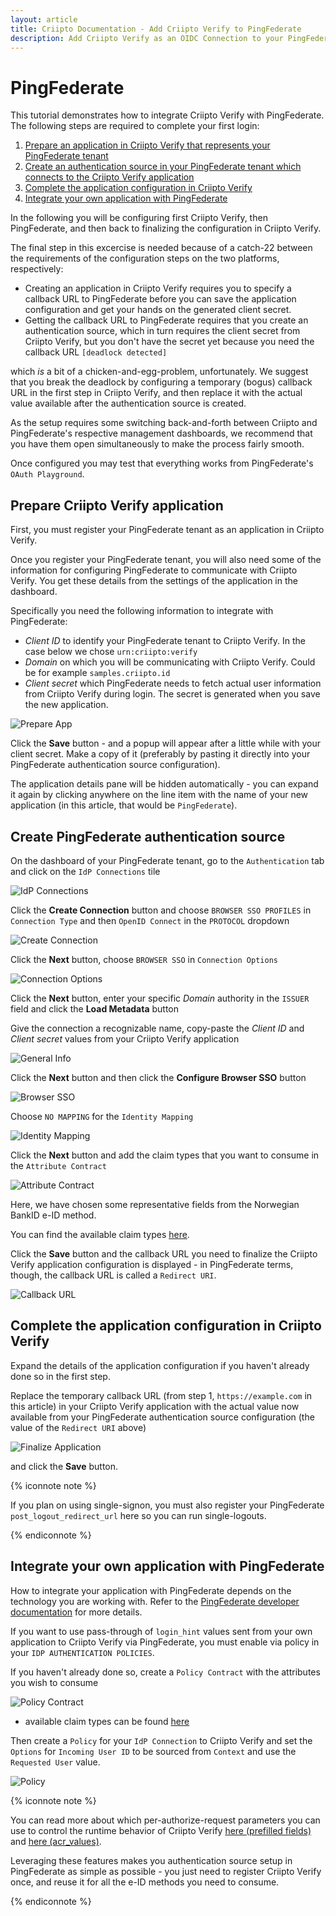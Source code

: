 ```yaml
---
layout: article
title: Criipto Documentation - Add Criipto Verify to PingFederate
description: Add Criipto Verify as an OIDC Connection to your PingFederate tenant
---
```


# PingFederate

This tutorial demonstrates how to integrate Criipto Verify with PingFederate. The following steps are required to complete your first login:

1. [Prepare an application in Criipto Verify that represents your PingFederate tenant](#prepare-verify-app-config)
2. [Create an authentication source in your PingFederate tenant which connects to the Criipto Verify application](#create-auth-source)
3. [Complete the application configuration in Criipto Verify](#complete-verify-app-config)
4. [Integrate your own application with PingFederate](#integrate)

In the following you will be configuring first Criipto Verify, then PingFederate, and then back to finalizing the configuration in Criipto Verify.

The final step in this excercise is needed because of a catch-22 between the requirements of the configuration steps on the two platforms, respectively:
 - Creating an application in Criipto Verify requires you to specify a callback URL to PingFederate before you can save the application configuration and get your hands on the generated client secret.
 - Getting the callback URL to PingFederate requires that you create an authentication source, which in turn requires the client secret from Criipto Verify, but you don't have the secret yet because you need the callback URL `[deadlock detected]`

which _is_ a bit of a chicken-and-egg-problem, unfortunately. We suggest that you break the deadlock by configuring a temporary (bogus) callback URL in the first step in Criipto Verify, and then replace it with the actual value available after the authentication source is created.

As the setup requires some switching back-and-forth between Criipto and PingFederate's respective management dashboards, we recommend that you have them open simultaneously to make the process fairly smooth.

Once configured you may test that everything works from PingFederate's `OAuth Playground`.

<a name="prepare-verify-app-config"></a>

## Prepare Criipto Verify application

First, you must register your PingFederate tenant as an application in Criipto Verify.

Once you register your PingFederate tenant, you will also need some of the information for configuring PingFederate to communicate with Criipto Verify. You get these details from the settings of the application in the dashboard.

Specifically you need the following information to integrate with PingFederate:

- _Client ID_ to identify your PingFederate tenant to Criipto Verify. In the case below we chose `urn:criipto:verify`
- _Domain_ on which you will be communicating with Criipto Verify. Could be for example `samples.criipto.id`
- _Client secret_ which PingFederate needs to fetch actual user information from Criipto Verify during login.
The secret is generated when you save the new application.

![Prepare App](/images/pingfederate-prepare-application.png)

Click the **Save** button - and a popup will appear after a little while with your client secret.
Make a copy of it (preferably by pasting it directly into your PingFederate authentication source configuration).

The application details pane will be hidden automatically - you can expand it again by clicking anywhere on the line item with the name of your new application (in this article, that would be `PingFederate`).

<a name="create-auth-source"></a>

## Create PingFederate authentication source

On the dashboard of your PingFederate tenant, go to the `Authentication` tab and click on the `IdP Connections` tile

![IdP Connections](/images/pingfederate-idpconnections.png)

Click the **Create Connection** button and choose `BROWSER SSO PROFILES` in `Connection Type` and then `OpenID Connect` in the `PROTOCOL` dropdown

![Create Connection](/images/pingfederate-connection-type.png)

Click the **Next** button, choose `BROWSER SSO` in `Connection Options`

![Connection Options](/images/pingfederate-connection-options.png)

Click the **Next** button, enter your specific _Domain_ authority in the `ISSUER` field and click the **Load Metadata** button

Give the connection a recognizable name, copy-paste the _Client ID_ and _Client secret_ values from your Criipto Verify application

![General Info](/images/pingfederate-connection-general.png)

Click the **Next** button and then click the **Configure Browser SSO** button

![Browser SSO](/images/pingfederate-connection-browser-sso.png)

Choose `NO MAPPING` for the `Identity Mapping`

![Identity Mapping](/images/pingfederate-connection-identity-mapping.png)

Click the **Next** button and add the claim types that you want to consume in the `Attribute Contract`

![Attribute Contract](/images/pingfederate-connection-attribute-contract.png)

Here, we have chosen some representative fields from the Norwegian BankID e-ID method. 

You can find the available claim types [here](/getting-started/token-contents).

Click the **Save** button and the callback URL you need to finalize the Criipto Verify application configuration is displayed - in PingFederate terms, though, the callback URL is called a `Redirect URI`.

![Callback URL](/images/pingfederate-connection-callback-url.png)

<a name="complete-verify-app-config"></a>

## Complete the application configuration in Criipto Verify

Expand the details of the application configuration if you haven't already done so in the first step.

Replace the temporary callback URL (from step 1, `https://example.com` in this article) in your Criipto Verify application with the actual value now available from your PingFederate authentication source configuration (the value of the `Redirect URI` above)

![Finalize Application](/images/pingfederate-finalize-application-config.png)

and click the **Save** button.

{% iconnote note %}

If you plan on using single-signon, you must also register your PingFederate `post_logout_redirect_url` here so you can run single-logouts.

{% endiconnote %}

<a name="integrate"></a>

## Integrate your own application with PingFederate

How to integrate your application with PingFederate depends on the technology you are working with. Refer to the [PingFederate developer documentation](https://developer.pingidentity.com/en/cloud-software/pingfederate.html) for more details.

If you want to use pass-through of `login_hint` values sent from your own application to Criipto Verify via PingFederate, you must enable via policy in your `IDP AUTHENTICATION POLICIES`. 

If you haven't already done so, create a `Policy Contract` with the attributes you wish to consume

![Policy Contract](/images/pingfederate-policy-contract.png)

- available claim types can be found [here](/getting-started/token-contents)

Then create a `Policy` for your `IdP Connection` to Criipto Verify and set the `Options` for `Incoming User ID` to be sourced from `Context` and use the `Requested User` value.

![Policy](/images/pingfederate-relay-login_hint.png)

{% iconnote note %}

You can read more about which per-authorize-request parameters you can use to control the runtime behavior of Criipto Verify [here (prefilled fields)](/how-to/specify-prefilled-fields) and [here (acr_values)](/how-to/choose-eid-method#login-hint-embedded).

Leveraging these features makes you authentication source setup in PingFederate as simple as possible - you just need to register Criipto Verify once, and reuse it for all the e-ID methods you need to consume.

{% endiconnote %}
